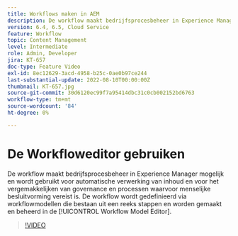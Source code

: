 ```yaml
---
title: Workflows maken in AEM
description: De workflow maakt bedrijfsprocesbeheer in Experience Manager mogelijk en wordt gebruikt voor automatische verwerking van inhoud en voor het vergemakkelijken van governance en processen waarvoor menselijke besluitvorming vereist is.
version: 6.4, 6.5, Cloud Service
feature: Workflow
topic: Content Management
level: Intermediate
role: Admin, Developer
jira: KT-657
doc-type: Feature Video
exl-id: 8ec12629-3acd-4958-b25c-0ae0b97ce244
last-substantial-update: 2022-08-10T00:00:00Z
thumbnail: KT-657.jpg
source-git-commit: 30d6120ec99f7a95414dbc31c0cb002152bd6763
workflow-type: tm+mt
source-wordcount: '84'
ht-degree: 0%

---
```


# De Workfloweditor gebruiken

De workflow maakt bedrijfsprocesbeheer in Experience Manager mogelijk en wordt gebruikt voor automatische verwerking van inhoud en voor het vergemakkelijken van governance en processen waarvoor menselijke besluitvorming vereist is. De workflow wordt gedefinieerd via workflowmodellen die bestaan uit een reeks stappen en worden gemaakt en beheerd in de [!UICONTROL Workflow Model Editor].

>[!VIDEO](https://video.tv.adobe.com/v/22201?quality=12&learn=on)
